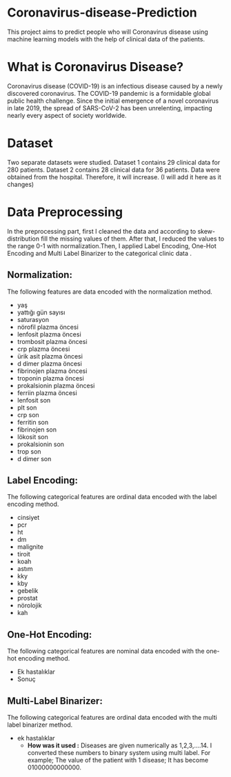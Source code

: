 # Coronavirus-disease-Prediction

This project aims to predict people who will Coronavirus disease using machine learning models with the help of clinical data of the patients.


# What is  Coronavirus Disease?

Coronavirus disease (COVID-19) is an infectious disease caused by a newly discovered coronavirus. The COVID-19 pandemic is a formidable global public health challenge. Since the initial emergence of a novel coronavirus in late 2019, the spread of SARS-CoV-2 has been unrelenting, impacting nearly every aspect of society worldwide.

# Dataset

Two separate datasets were studied. Dataset 1 contains 29 clinical data for 280 patients. Dataset 2 contains 28 clinical data for 36 patients. Data were obtained from the hospital. Therefore, it will increase. (I will add it here as it changes)

# Data Preprocessing

In the preprocessing part, first I cleaned the data and according to skew-distribution fill the missing values of them. After that, I reduced the values to the range 0-1 with normalization.Then, I applied Label Encoding, One-Hot Encoding and Multi Label Binarizer to the categorical clinic data .

## Normalization:

The following  features are  data encoded with the normalization method.

 - yaş
 - yattığı gün sayısı
 - saturasyon
 - nörofil plazma öncesi
 - lenfosit plazma öncesi
 - trombosit plazma öncesi
 - crp plazma öncesi
 - ürik asit plazma öncesi
 - d dimer plazma öncesi
 - fibrinojen plazma öncesi
 - troponin plazma öncesi
 - prokalsionin plazma öncesi
 - ferriin plazma öncesi
 - lenfosit son
 - plt son
 - crp son
 - ferritin son
 - fibrinojen son
 - lökosit son
 - prokalsionin son
 - trop son
 - d dimer son
 
## Label Encoding:

The following categorical features are ordinal data encoded with the label encoding method.

 - cinsiyet
 - pcr
 - ht
 - dm
 - malignite
 - tiroit
 - koah
 - astım
 - kky
 - kby
 - gebelik
 - prostat
 - nörolojik
 - kah
 

## One-Hot Encoding:

The following categorical features are nominal data encoded with the one-hot encoding method.

 - Ek hastalıklar
 - Sonuç

## Multi-Label Binarizer:

The following categorical features are ordinal data encoded with the multi label binarizer method.

 - ek hastalıklar
	 - **How was it used :**  Diseases are given numerically as 1,2,3,....14.
		I converted these numbers to binary system using multi label.
		For example; The value of the patient with 1 disease; It has become 01000000000000.
